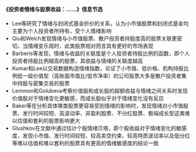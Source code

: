#### 《投资者情绪与股票收益：……》信息节选

- Lee等研究了情绪与封闭式基金折价的关系，认为小市值股票和封闭式基金均主要为个人投资者所持有，受个人情绪影响
- Qiu和Welch发现情绪与小市值股票、散户投资者持股度高的股票关联更密切，当情绪变乐观时，此类股票相对而言具有更好的市场表现
- Barberis等发现，情绪与收益的关联度是个人投资者持股比例的函数，即个人投资者持股比例越高的股票，其收益与情绪的关联度越高
- Kumar和Lee以交易数据构造情绪指数，论证了小市值、低价格、机构持股比例低一级价值型（高账面市值比/低市净率）的公司股票大多是散户投资者集中持股与密集交易的股票
- Lemmon和Golubeva考察价值股和成长股的超额收益与情绪之间关系时发现价值股对于情绪变化更敏感，而成长股似乎对于情绪变化没有反应
- Baker等在分析具体哪类股票更容易受到情绪的影响时，发现情绪对小市值股票、发行时间较短、高波动率、非盈利股票、不分红股票、极端成长型这类难以估值和套利的股票影响更大
- Glushkov在文献中通过估计个股情绪贝塔，即个股收益对于情绪变化的敏感度，发现小市值、发行时间较短、较高卖空约束、较高特质波动率以及低分红等难以估值和难以套利的股票具有更高的情绪敏感度的结论一致